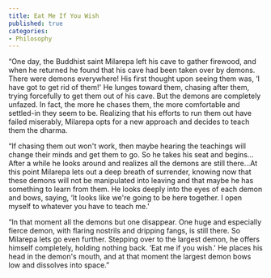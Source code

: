 ```yaml
---
title: Eat Me If You Wish
published: true
categories:
- Philosophy
---
```

“One day, the Buddhist saint Milarepa left his cave to gather firewood, and when he returned he found that his cave had been taken over by demons. There were demons everywhere! His first thought upon seeing them was, ‘I have got to get rid of them!' He lunges toward them, chasing after them, trying forcefully to get them out of his cave. But the demons are completely unfazed. In fact, the more he chases them, the more comfortable and settled-in they seem to be. Realizing that his efforts to run them out have failed miserably, Milarepa opts for a new approach and decides to teach them the dharma.

“If chasing them out won't work, then maybe hearing the teachings will change their minds and get them to go. So he takes his seat and begins... After a while he looks around and realizes all the demons are still there&hellip;At this point Milarepa lets out a deep breath of surrender, knowing now that these demons will not be manipulated into leaving and that maybe he has something to learn from them. He looks deeply into the eyes of each demon and bows, saying, ‘It looks like we're going to be here together. I open myself to whatever you have to teach me.'

“In that moment all the demons but one disappear. One huge and especially fierce demon, with flaring nostrils and dripping fangs, is still there. So Milarepa lets go even further. Stepping over to the largest demon, he offers himself completely, holding nothing back. ‘Eat me if you wish.' He places his head in the demon's mouth, and at that moment the largest demon bows low and dissolves into space.”
